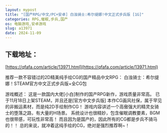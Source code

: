 ```yaml
---
layout: mypost
title: "[国产RPG/中文/PC+安卓] 白浊骑士:希尔缇娜!中文正式步兵版 [1G]"
categories: RPG,催眠,步兵,国产
os: 电脑游戏,安卓游戏
slug: a13971
date: 2024-11-09
---
```


## 下载地址：

[https://qfafa.com/article/13971.html](https://qfafa.com/article/13971.html)

推荐一款不容错过的2D精美纯手绘CG的国产精品中文RPG：
白浊骑士：希尔缇娜！STEAM官方中文正式步兵版+全CG包

游戏概述：
这是一款国内大佬\[小白\]制作的国产RPG新作，游戏质量非常高。
已于11月18日上架STEAM，并且还是\[官方中文步兵版\]
本作CG画风社保，属于罕见的非搬运素材，而是纯2D手绘制作CG！
游戏内容讲述一个高傲强大的精灵女骑士的堕落之路，有大量的H场景。
系统设计也很精妙，包含催眠调教要素，BGM也很带感，可玩性非常高！
而且因为是国产的，因此所有的CG都是步兵不骑马的！！
总的来说，就冲着这纯手绘的CG，绝对是强烈推荐啊~！
